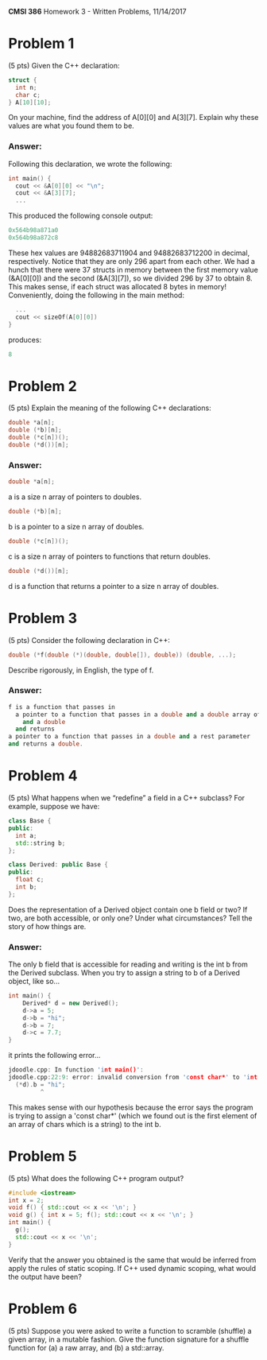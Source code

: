 **CMSI 386** Homework 3 - Written Problems, 11/14/2017

# Problem 1
(5 pts) Given the C++ declaration:
```cpp
struct {
  int n;
  char c;
} A[10][10];
```
On your machine, find the address of A[0][0] and A[3][7]. Explain why these values are what you found them to be.

### Answer:
Following this declaration, we wrote the following:
```cpp
int main() {
  cout << &A[0][0] << "\n";
  cout << &A[3][7];
  ...
```
This produced the following console output:
```cpp
0x564b98a871a0
0x564b98a872c8
```
These hex values are 94882683711904 and 94882683712200 in decimal, respectively.  Notice that they are only 296 apart from each other.  We had a hunch that there were 37 structs in memory between the first memory value (&A[0][0]) and the second (&A[3][7]), so we divided 296 by 37 to obtain 8.  This makes sense, if each struct was allocated 8 bytes in memory!  Conveniently, doing the following in the main method:
```cpp
  ...
  cout << sizeOf(A[0][0])
}
```
produces:
```cpp
8
```

# Problem 2
(5 pts) Explain the meaning of the following C++ declarations:
```cpp
double *a[n];
double (*b)[n];
double (*c[n])();
double (*d())[n];
```

### Answer:

```cpp
double *a[n];
```

a is a size n array of pointers to doubles.

```cpp
double (*b)[n];
```

b is a pointer to a size n array of doubles.

```cpp
double (*c[n])();
```

c is a size n array of pointers to functions that return doubles.

```cpp
double (*d())[n];
```

d is a function that returns a pointer to a size n array of doubles.

# Problem 3
(5 pts) Consider the following declaration in C++:
```cpp
double (*f(double (*)(double, double[]), double)) (double, ...);
```
Describe rigorously, in English, the type of f.

### Answer:

```cpp
f is a function that passes in 
  a pointer to a function that passes in a double and a double array of undefined size and returns a double 
    and a double 
  and returns
a pointer to a function that passes in a double and a rest parameter 
and returns a double.
```

# Problem 4
(5 pts) What happens when we “redefine” a field in a C++ subclass? For example, suppose we have:
```cpp
class Base {
public:
  int a;
  std::string b;
};

class Derived: public Base {
public:
  float c;
  int b;
};
```
Does the representation of a Derived object contain one b field or two? If two, are both accessible, or only one? Under what circumstances? Tell the story of how things are.

### Answer:

The only b field that is accessible for reading and writing is the int b from the Derived subclass. When you try to assign a string to b of a Derived object, like so...

```cpp
int main() {
	Derived* d = new Derived();
	d->a = 5;
	d->b = "hi";
	d->b = 7;
	d->c = 7.7;
}
```

it prints the following error...

```cpp
jdoodle.cpp: In function 'int main()':
jdoodle.cpp:22:9: error: invalid conversion from 'const char*' to 'int' [-fpermissive]
  (*d).b = "hi";
         ^
```

This makes sense with our hypothesis because the error says the program is trying to assign a 'const char*' (which we found out is the first element of an array of chars which is a string) to the int b.

# Problem 5
(5 pts) What does the following C++ program output?
```cpp
#include <iostream>
int x = 2;
void f() { std::cout << x << '\n'; }
void g() { int x = 5; f(); std::cout << x << '\n'; }
int main() {
  g();
  std::cout << x << '\n';
}
```
Verify that the answer you obtained is the same that would be inferred from apply the rules of static scoping. If C++ used dynamic scoping, what would the output have been?

# Problem 6
(5 pts) Suppose you were asked to write a function to scramble (shuffle) a given array, in a mutable fashion. Give the function signature for a shuffle function for (a) a raw array, and (b) a std::array.
